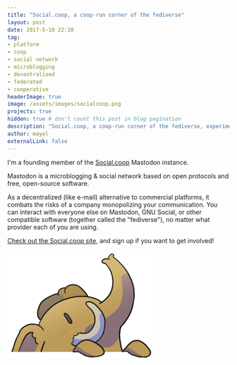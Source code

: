 ```yaml
---
title: "Social.coop, a coop-run corner of the fediverse"
layout: post
date: 2017-5-10 22:10
tag:
- platform
- coop
- social network
- microblogging
- decentralised
- federated
- cooperative
headerImage: true
image: /assets/images/socialcoop.png
projects: true
hidden: true # don't count this post in blog pagination
description: "Social.coop, a coop-run corner of the fediverse, experimenting with a co-operative and transparent approach to operating an online platform"
author: mayel
externalLink: false
---
```



I'm a founding member of the [Social.coop](https://social.coop/) Mastodon instance.

Mastodon is a microblogging & social network based on open protocols and free, open-source software.

As a decentralized (like e-mail) alternative to commercial platforms, it combats the risks of a company monopolizing your communication. You can interact with everyone else on Mastodon, GNU Social, or other compatible software (together called the "fediverse"), no matter what provider each of you are using.

[Check out the Social.coop site](https://social.coop/), and sign up if you want to get involved!

[![Mascot](./assets/images/mastodon.png)](https://social.coop/)
